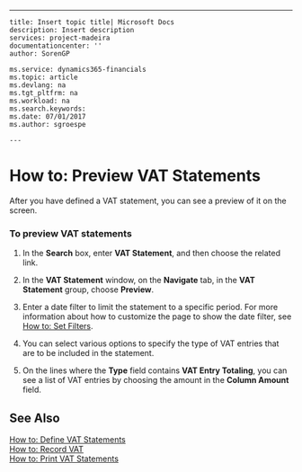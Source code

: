 ---
    title: Insert topic title| Microsoft Docs
    description: Insert description
    services: project-madeira
    documentationcenter: ''
    author: SorenGP

    ms.service: dynamics365-financials
    ms.topic: article
    ms.devlang: na
    ms.tgt_pltfrm: na
    ms.workload: na
    ms.search.keywords:
    ms.date: 07/01/2017
    ms.author: sgroespe

    ---
# How to: Preview VAT Statements
After you have defined a VAT statement, you can see a preview of it on the screen.  
  
### To preview VAT statements  
  
1.  In the **Search** box, enter **VAT Statement**, and then choose the related link.  
  
2.  In the **VAT Statement** window, on the **Navigate** tab, in the **VAT Statement** group, choose **Preview**.  
  
3.  Enter a date filter to limit the statement to a specific period. For more information about how to customize the page to show the date filter, see [How to: Set Filters](../how-to-set-filters.md).  
  
4.  You can select various options to specify the type of VAT entries that are to be included in the statement.  
  
5.  On the lines where the **Type** field contains **VAT Entry Totaling**, you can see a list of VAT entries by choosing the amount in the **Column Amount** field.  
  
## See Also  
 [How to: Define VAT Statements](../how-to-define-vat-statements.md)   
 [How to: Record VAT](../how-to-record-vat.md)   
 [How to: Print VAT Statements](../how-to-print-vat-statements.md)